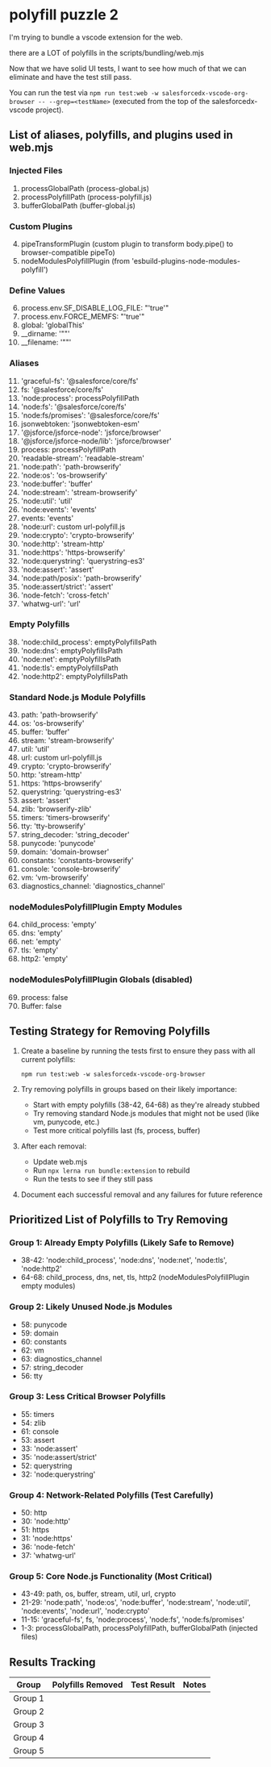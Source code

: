 # polyfill puzzle 2

I'm trying to bundle a vscode extension for the web.

there are a LOT of polyfills in the scripts/bundling/web.mjs

Now that we have solid UI tests, I want to see how much of that we can eliminate and have the test still pass.

You can run the test via `npm run test:web -w salesforcedx-vscode-org-browser -- --grep=<testName>` (executed from the top of the salesforcedx-vscode project).

## List of aliases, polyfills, and plugins used in web.mjs

### Injected Files

1. processGlobalPath (process-global.js)
2. processPolyfillPath (process-polyfill.js)
3. bufferGlobalPath (buffer-global.js)

### Custom Plugins

4. pipeTransformPlugin (custom plugin to transform body.pipe() to browser-compatible pipeTo)
5. nodeModulesPolyfillPlugin (from 'esbuild-plugins-node-modules-polyfill')

### Define Values

6. process.env.SF_DISABLE_LOG_FILE: "'true'"
7. process.env.FORCE_MEMFS: "'true'"
8. global: 'globalThis'
9. \_\_dirname: '""'
10. \_\_filename: '""'

### Aliases

11. 'graceful-fs': '@salesforce/core/fs'
12. fs: '@salesforce/core/fs'
13. 'node:process': processPolyfillPath
14. 'node:fs': '@salesforce/core/fs'
15. 'node:fs/promises': '@salesforce/core/fs'
16. jsonwebtoken: 'jsonwebtoken-esm'
17. '@jsforce/jsforce-node': 'jsforce/browser'
18. '@jsforce/jsforce-node/lib': 'jsforce/browser'
19. process: processPolyfillPath
20. 'readable-stream': 'readable-stream'
21. 'node:path': 'path-browserify'
22. 'node:os': 'os-browserify'
23. 'node:buffer': 'buffer'
24. 'node:stream': 'stream-browserify'
25. 'node:util': 'util'
26. 'node:events': 'events'
27. events: 'events'
28. 'node:url': custom url-polyfill.js
29. 'node:crypto': 'crypto-browserify'
30. 'node:http': 'stream-http'
31. 'node:https': 'https-browserify'
32. 'node:querystring': 'querystring-es3'
33. 'node:assert': 'assert'
34. 'node:path/posix': 'path-browserify'
35. 'node:assert/strict': 'assert'
36. 'node-fetch': 'cross-fetch'
37. 'whatwg-url': 'url'

### Empty Polyfills

38. 'node:child_process': emptyPolyfillsPath
39. 'node:dns': emptyPolyfillsPath
40. 'node:net': emptyPolyfillsPath
41. 'node:tls': emptyPolyfillsPath
42. 'node:http2': emptyPolyfillsPath

### Standard Node.js Module Polyfills

43. path: 'path-browserify'
44. os: 'os-browserify'
45. buffer: 'buffer'
46. stream: 'stream-browserify'
47. util: 'util'
48. url: custom url-polyfill.js
49. crypto: 'crypto-browserify'
50. http: 'stream-http'
51. https: 'https-browserify'
52. querystring: 'querystring-es3'
53. assert: 'assert'
54. zlib: 'browserify-zlib'
55. timers: 'timers-browserify'
56. tty: 'tty-browserify'
57. string_decoder: 'string_decoder'
58. punycode: 'punycode'
59. domain: 'domain-browser'
60. constants: 'constants-browserify'
61. console: 'console-browserify'
62. vm: 'vm-browserify'
63. diagnostics_channel: 'diagnostics_channel'

### nodeModulesPolyfillPlugin Empty Modules

64. child_process: 'empty'
65. dns: 'empty'
66. net: 'empty'
67. tls: 'empty'
68. http2: 'empty'

### nodeModulesPolyfillPlugin Globals (disabled)

69. process: false
70. Buffer: false

## Testing Strategy for Removing Polyfills

1. Create a baseline by running the tests first to ensure they pass with all current polyfills:

   ```
   npm run test:web -w salesforcedx-vscode-org-browser
   ```

2. Try removing polyfills in groups based on their likely importance:

   - Start with empty polyfills (38-42, 64-68) as they're already stubbed
   - Try removing standard Node.js modules that might not be used (like vm, punycode, etc.)
   - Test more critical polyfills last (fs, process, buffer)

3. After each removal:

   - Update web.mjs
   - Run `npx lerna run bundle:extension` to rebuild
   - Run the tests to see if they still pass

4. Document each successful removal and any failures for future reference

## Prioritized List of Polyfills to Try Removing

### Group 1: Already Empty Polyfills (Likely Safe to Remove)

- 38-42: 'node:child_process', 'node:dns', 'node:net', 'node:tls', 'node:http2'
- 64-68: child_process, dns, net, tls, http2 (nodeModulesPolyfillPlugin empty modules)

### Group 2: Likely Unused Node.js Modules

- 58: punycode
- 59: domain
- 60: constants
- 62: vm
- 63: diagnostics_channel
- 57: string_decoder
- 56: tty

### Group 3: Less Critical Browser Polyfills

- 55: timers
- 54: zlib
- 61: console
- 53: assert
- 33: 'node:assert'
- 35: 'node:assert/strict'
- 52: querystring
- 32: 'node:querystring'

### Group 4: Network-Related Polyfills (Test Carefully)

- 50: http
- 30: 'node:http'
- 51: https
- 31: 'node:https'
- 36: 'node-fetch'
- 37: 'whatwg-url'

### Group 5: Core Node.js Functionality (Most Critical)

- 43-49: path, os, buffer, stream, util, url, crypto
- 21-29: 'node:path', 'node:os', 'node:buffer', 'node:stream', 'node:util', 'node:events', 'node:url', 'node:crypto'
- 11-15: 'graceful-fs', fs, 'node:process', 'node:fs', 'node:fs/promises'
- 1-3: processGlobalPath, processPolyfillPath, bufferGlobalPath (injected files)

## Results Tracking

| Group   | Polyfills Removed | Test Result | Notes |
| ------- | ----------------- | ----------- | ----- |
| Group 1 |                   |             |       |
| Group 2 |                   |             |       |
| Group 3 |                   |             |       |
| Group 4 |                   |             |       |
| Group 5 |                   |             |       |
